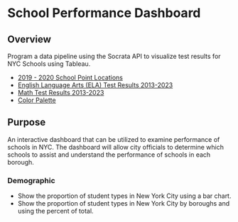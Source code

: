 # School Performance Dashboard

## Overview

Program a data pipeline using the Socrata API to visualize test results for NYC Schools using Tableau.

- [2019 - 2020 School Point Locations](https://data.cityofnewyork.us/Education/2019-2020-School-Point-Locations/a3nt-yts4/about_data)
- [English Language Arts (ELA) Test Results 2013-2023](https://data.cityofnewyork.us/Education/English-Language-Arts-ELA-Test-Results-2013-2023/iebs-5yhr/about_data)
- [Math Test Results 2013-2023](https://data.cityofnewyork.us/Education/Math-Test-Results-2013-2023/74kb-55u9/)
- [Color Palette](https://coolors.co/)

## Purpose

An interactive dashboard that can be utilized to examine performance of schools in NYC. The dashboard will allow city officials to determine which schools to assist and understand the performance of schools in each borough.

### Demographic
- Show the proportion of student types in New York City using a bar chart.
- Show the proportion of student types in New York City by boroughs and using the percent of total.

